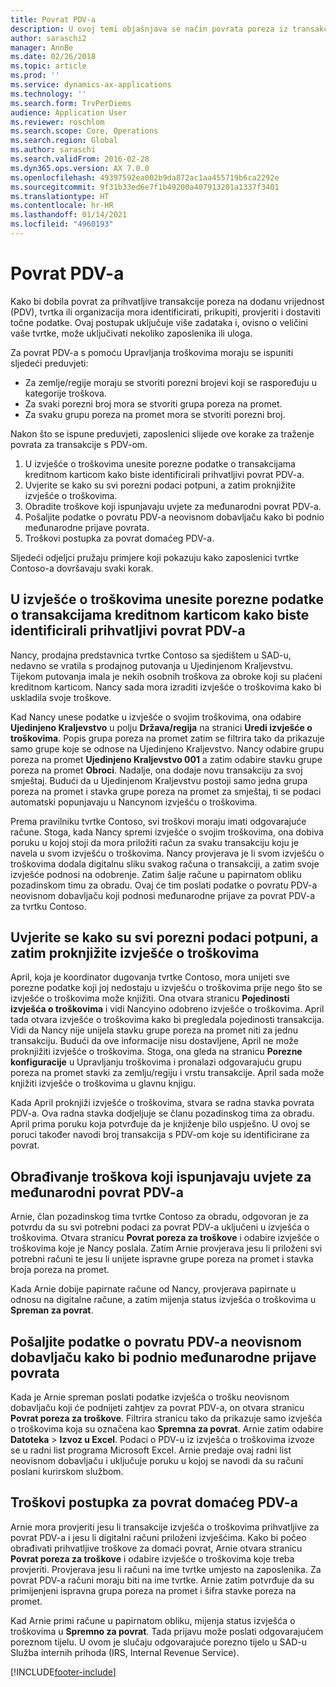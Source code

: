 ```yaml
---
title: Povrat PDV-a
description: U ovoj temi objašnjava se način povrata poreza iz transakcija s porezom na dodanu vrijednost (PDV).
author: saraschi2
manager: AnnBe
ms.date: 02/26/2018
ms.topic: article
ms.prod: ''
ms.service: dynamics-ax-applications
ms.technology: ''
ms.search.form: TrvPerDiems
audience: Application User
ms.reviewer: roschlom
ms.search.scope: Core, Operations
ms.search.region: Global
ms.author: saraschi
ms.search.validFrom: 2016-02-28
ms.dyn365.ops.version: AX 7.0.0
ms.openlocfilehash: 49397592ea002b9da872ac1aa455719b6ca2292e
ms.sourcegitcommit: 9f31b33ed6e7f1b49200a407913201a1337f3401
ms.translationtype: HT
ms.contentlocale: hr-HR
ms.lasthandoff: 01/14/2021
ms.locfileid: "4960193"
---
```

# <a name="vat-recovery"></a>Povrat PDV-a 

Kako bi dobila povrat za prihvatljive transakcije poreza na dodanu vrijednost (PDV), tvrtka ili organizacija mora identificirati, prikupiti, provjeriti i dostaviti točne podatke. Ovaj postupak uključuje više zadataka i, ovisno o veličini vaše tvrtke, može uključivati nekoliko zaposlenika ili uloga.

Za povrat PDV-a s pomoću Upravljanja troškovima moraju se ispuniti sljedeći preduvjeti:

- Za zemlje/regije moraju se stvoriti porezni brojevi koji se raspoređuju u kategorije troškova.
- Za svaki porezni broj mora se stvoriti grupa poreza na promet.
- Za svaku grupu poreza na promet mora se stvoriti porezni broj.

Nakon što se ispune preduvjeti, zaposlenici slijede ove korake za traženje povrata za transakcije s PDV-om.

1. U izvješće o troškovima unesite porezne podatke o transakcijama kreditnom karticom kako biste identificirali prihvatljivi povrat PDV-a.
2. Uvjerite se kako su svi porezni podaci potpuni, a zatim proknjižite izvješće o troškovima.
3. Obradite troškove koji ispunjavaju uvjete za međunarodni povrat PDV-a.
4. Pošaljite podatke o povratu PDV-a neovisnom dobavljaču kako bi podnio međunarodne prijave povrata.
5. Troškovi postupka za povrat domaćeg PDV-a.

Sljedeći odjeljci pružaju primjere koji pokazuju kako zaposlenici tvrtke Contoso-a dovršavaju svaki korak.

## <a name="on-an-expense-report-enter-tax-information-about-credit-card-transactions-to-identify-eligible-vat-refunds"></a>U izvješće o troškovima unesite porezne podatke o transakcijama kreditnom karticom kako biste identificirali prihvatljivi povrat PDV-a

Nancy, prodajna predstavnica tvrtke Contoso sa sjedištem u SAD-u, nedavno se vratila s prodajnog putovanja u Ujedinjenom Kraljevstvu. Tijekom putovanja imala je nekih osobnih troškova za obroke koji su plaćeni kreditnom karticom. Nancy sada mora izraditi izvješće o troškovima kako bi uskladila svoje troškove.

Kad Nancy unese podatke u izvješće o svojim troškovima, ona odabire **Ujedinjeno Kraljevstvo** u polju **Država/regija** na stranici **Uredi izvješće o troškovima**. Popis grupa poreza na promet zatim se filtrira tako da prikazuje samo grupe koje se odnose na Ujedinjeno Kraljevstvo. Nancy odabire grupu poreza na promet **Ujedinjeno Kraljevstvo 001** a zatim odabire stavku grupe poreza na promet **Obroci**. Nadalje, ona dodaje novu transakciju za svoj smještaj. Budući da u Ujedinjenom Kraljevstvu postoji samo jedna grupa poreza na promet i stavka grupe poreza na promet za smještaj, ti se podaci automatski popunjavaju u Nancynom izvješću o troškovima.

Prema pravilniku tvrtke Contoso, svi troškovi moraju imati odgovarajuće račune. Stoga, kada Nancy spremi izvješće o svojim troškovima, ona dobiva poruku u kojoj stoji da mora priložiti račun za svaku transakciju koju je navela u svom izvješću o troškovima. Nancy provjerava je li svom izvješću o troškovima dodala digitalnu sliku svakog računa o transakciji, a zatim svoje izvješće podnosi na odobrenje. Zatim šalje račune u papirnatom obliku pozadinskom timu za obradu. Ovaj će tim poslati podatke o povratu PDV-a neovisnom dobavljaču koji podnosi međunarodne prijave za povrat PDV-a za tvrtku Contoso.

## <a name="make-sure-that-all-tax-information-is-complete-and-then-post-the-expense-report"></a>Uvjerite se kako su svi porezni podaci potpuni, a zatim proknjižite izvješće o troškovima

April, koja je koordinator dugovanja tvrtke Contoso, mora unijeti sve porezne podatke koji joj nedostaju u izvješću o troškovima prije nego što se izvješće o troškovima može knjižiti. Ona otvara stranicu **Pojedinosti izvješća o troškovima** i vidi Nancyino odobreno izvješće o troškovima. April tada otvara izvješće o troškovima kako bi pregledala pojedinosti transakcija. Vidi da Nancy nije unijela stavku grupe poreza na promet niti za jednu transakciju. Budući da ove informacije nisu dostavljene, April ne može proknjižiti izvješće o troškovima. Stoga, ona gleda na stranicu **Porezne konfiguracije** u Upravljanju troškovima i pronalazi odgovarajuću grupu poreza na promet stavki za zemlju/regiju i vrstu transakcije. April sada može knjižiti izvješće o troškovima u glavnu knjigu.

Kada April proknjiži izvješće o troškovima, stvara se radna stavka povrata PDV-a. Ova radna stavka dodjeljuje se članu pozadinskog tima za obradu. April prima poruku koja potvrđuje da je knjiženje bilo uspješno. U ovoj se poruci također navodi broj transakcija s PDV-om koje su identificirane za povrat.

## <a name="process-expenses-that-are-eligible-for-international-vat-recovery"></a>Obrađivanje troškova koji ispunjavaju uvjete za međunarodni povrat PDV-a

Arnie, član pozadinskog tima tvrtke Contoso za obradu, odgovoran je za potvrdu da su svi potrebni podaci za povrat PDV-a uključeni u izvješća o troškovima. Otvara stranicu **Povrat poreza za troškove** i odabire izvješće o troškovima koje je Nancy poslala. Zatim Arnie provjerava jesu li priloženi svi potrebni računi te jesu li unijete ispravne grupe poreza na promet i stavka broja poreza na promet.

Kada Arnie dobije papirnate račune od Nancy, provjerava papirnate u odnosu na digitalne račune, a zatim mijenja status izvješća o troškovima u **Spreman za povrat**.

## <a name="send-vat-recovery-data-to-the-third-party-vendor-to-file-international-recovery-returns"></a>Pošaljite podatke o povratu PDV-a neovisnom dobavljaču kako bi podnio međunarodne prijave povrata

Kada je Arnie spreman poslati podatke izvješća o trošku neovisnom dobavljaču koji će podnijeti zahtjev za povrat PDV-a, on otvara stranicu **Povrat poreza za troškove**. Filtrira stranicu tako da prikazuje samo izvješća o troškovima koja su označena kao **Spremna za povrat**. Arnie zatim odabire **Datoteka** &gt; **Izvoz u Excel**. Podaci o PDV-u iz izvješća o troškovima izvoze se u radni list programa Microsoft Excel. Arnie predaje ovaj radni list neovisnom dobavljaču i uključuje poruku u kojoj se navodi da su računi poslani kurirskom službom.

## <a name="process-expenses-for-domestic-vat-recovery"></a>Troškovi postupka za povrat domaćeg PDV-a

Arnie mora provjeriti jesu li transakcije izvješća o troškovima prihvatljive za povrat PDV-a i jesu li digitalni računi priloženi izvješćima. Kako bi počeo obrađivati prihvatljive troškove za domaći povrat, Arnie otvara stranicu **Povrat poreza za troškove** i odabire izvješće o troškovima koje treba provjeriti. Provjerava jesu li računi na ime tvrtke umjesto na zaposlenika. Za povrat PDV-a računi moraju biti na ime tvrtke. Arnie zatim potvrđuje da su primijenjeni ispravna grupa poreza na promet i šifra stavke poreza na promet.

Kad Arnie primi račune u papirnatom obliku, mijenja status izvješća o troškovima u **Spremno za povrat**. Tada prijavu može poslati odgovarajućem poreznom tijelu. U ovom je slučaju odgovarajuće porezno tijelo u SAD-u Služba internih prihoda (IRS, Internal Revenue Service).


[!INCLUDE[footer-include](../includes/footer-banner.md)]